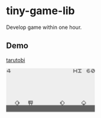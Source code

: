 # tiny-game-lib

Develop game within one hour.

## Demo

[tarutobi](https://abagames.github.io/tiny-game-lib/?tarutobi)

[![tarutobi screenshot](docs/tarutobi/screenshot.gif)](https://abagames.github.io/tiny-game-lib/?tarutobi)
